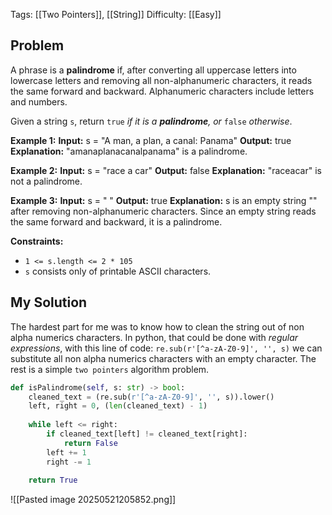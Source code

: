 Tags: [[Two Pointers]], [[String]]
Difficulty: [[Easy]]

## Problem
A phrase is a **palindrome** if, after converting all uppercase letters into lowercase letters and removing all non-alphanumeric characters, it reads the same forward and backward. Alphanumeric characters include letters and numbers.

Given a string `s`, return `true` _if it is a **palindrome**, or_ `false` _otherwise_.

**Example 1:**
**Input:** s = "A man, a plan, a canal: Panama"
**Output:** true
**Explanation:** "amanaplanacanalpanama" is a palindrome.

**Example 2:**
**Input:** s = "race a car"
**Output:** false
**Explanation:** "raceacar" is not a palindrome.

**Example 3:**
**Input:** s = " "
**Output:** true
**Explanation:** s is an empty string "" after removing non-alphanumeric characters.
Since an empty string reads the same forward and backward, it is a palindrome.

**Constraints:**
- `1 <= s.length <= 2 * 105`
- `s` consists only of printable ASCII characters.

## My Solution
The hardest part for me was to know how to clean the string out of non alpha numerics characters. In python, that could be done with *regular expressions*, with this line of code: `re.sub(r'[^a-zA-Z0-9]', '', s)` we can substitute all non alpha numerics characters with an empty character. The rest is a simple `two pointers` algorithm problem.

```python
def isPalindrome(self, s: str) -> bool:
	cleaned_text = (re.sub(r'[^a-zA-Z0-9]', '', s)).lower()
	left, right = 0, (len(cleaned_text) - 1)
	
	while left <= right:
		if cleaned_text[left] != cleaned_text[right]:
			return False
		left += 1
		right -= 1
	
	return True
```

![[Pasted image 20250521205852.png]]
 
